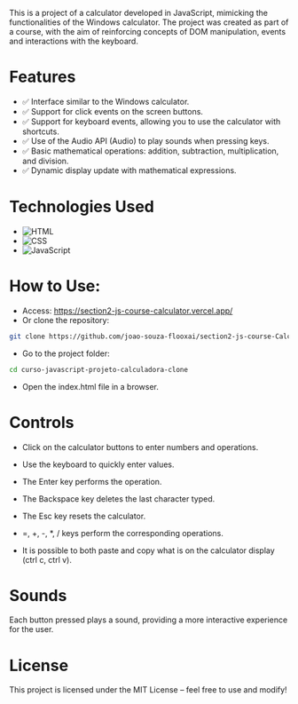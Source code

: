 This is a project of a calculator developed in JavaScript, mimicking the functionalities of the Windows calculator. The project was created as part of a course, with the aim of reinforcing concepts of DOM manipulation, events and interactions with the keyboard.

# Features

- ✅ Interface similar to the Windows calculator.
- ✅ Support for click events on the screen buttons.
- ✅ Support for keyboard events, allowing you to use the calculator with shortcuts.
- ✅ Use of the Audio API (Audio) to play sounds when pressing keys.
- ✅ Basic mathematical operations: addition, subtraction, multiplication, and division.
- ✅ Dynamic display update with mathematical expressions.

# Technologies Used

- ![HTML](https://img.shields.io/badge/HTML5-E34F26?style=for-the-badge&logo=html5&logoColor=white)
- ![CSS](https://img.shields.io/badge/CSS3-1572B6?style=for-the-badge&logo=css3&logoColor=white)
- ![JavaScript](https://img.shields.io/badge/JavaScript-F7DF1E?style=for-the-badge&logo=javascript&logoColor=black)

# How to Use:

- Access: https://section2-js-course-calculator.vercel.app/
- Or clone the repository:

```bash
git clone https://github.com/joao-souza-flooxai/section2-js-course-Calculator.git
```
- Go to the project folder:
```bash
cd curso-javascript-projeto-calculadora-clone
```
- Open the index.html file in a browser.

# Controls

- Click on the calculator buttons to enter numbers and operations.

- Use the keyboard to quickly enter values.

- The Enter key performs the operation.

- The Backspace key deletes the last character typed.
- The Esc key resets the calculator.
- =, +, -, *, / keys perform the corresponding operations.
- It is possible to both paste and copy what is on the calculator display (ctrl c, ctrl v).

# Sounds

Each button pressed plays a sound, providing a more interactive experience for the user.

# License

This project is licensed under the MIT License – feel free to use and modify!
